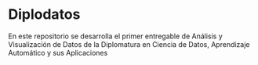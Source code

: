 # Diplodatos
En este repositorio se desarrolla el primer entregable de Análisis y Visualización de Datos de la Diplomatura en 
Ciencia de Datos, Aprendizaje Automático y sus Aplicaciones
